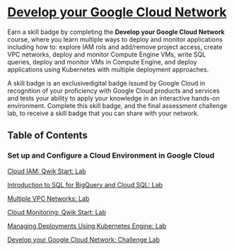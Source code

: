 # [Develop your Google Cloud Network](https://www.cloudskillsboost.google/course_templates/625)

Earn a skill badge by completing the **Develop your Google Cloud Network** course, where you learn multiple ways to deploy and monitor applications including how to: explore IAM rols and add/remove project access, create VPC networks, deploy and monitor Compute Engine VMs, write SQL queries, deploy and monitor VMs in Compute Engine, and deploy applications using Kubernetes with multiple deployment approaches.

A skill badge is an exclusivedigital badge issued by Google Cloud in recognition of your proficiency with Google Cloud products and services and tests your ability to apply your knowledge in an interactive hands-on environment. Complete this skill badge, and the final assessment challenge lab, to receive a skill badge that you can share with your network.

## Table of Contents

### Set up and Configure a Cloud Environment in Google Cloud

[Cloud IAM: Qwik Start: Lab](https://www.cloudskillsboost.google/course_sessions/13393659/labs/464385)

[Introduction to SQL for BigQuery and Cloud SQL: Lab](https://www.cloudskillsboost.google/course_sessions/13393659/labs/464386)

[Multiple VPC Networks: Lab](https://www.cloudskillsboost.google/course_sessions/13393659/labs/464387)

[Cloud Monitoring: Qwik Start: Lab](https://www.cloudskillsboost.google/course_sessions/13393659/labs/464388)

[Managing Deployments Using Kubernetes Engine: Lab](https://www.cloudskillsboost.google/course_sessions/13393659/labs/464389)

[Develop your Google Cloud Network: Challenge Lab](https://www.cloudskillsboost.google/course_sessions/13393659/labs/464390)
